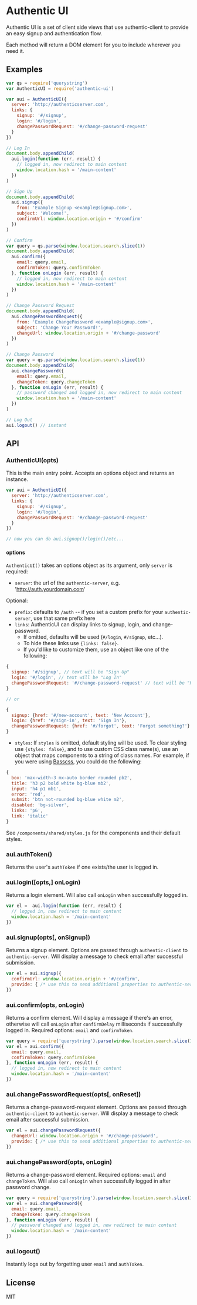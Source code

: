 # Authentic UI #

Authentic UI is a set of client side views that use authentic-client to provide an easy signup and authentication flow.

Each method will return a DOM element for you to include wherever you need it.

## Examples ##

```js
var qs = require('querystring')
var AuthenticUI = require('authentic-ui')

var aui = AuthenticUI({
  server: 'http://authenticserver.com',
  links: {
    signup: '#/signup',
    login: '#/login',
    changePasswordRequest: '#/change-password-request'
  }
})

// Log In
document.body.appendChild(
  aui.login(function (err, result) {
    // logged in, now redirect to main content
    window.location.hash = '/main-content'
  })
)

// Sign Up
document.body.appendChild(
  aui.signup({
    from: 'Example Signup <example@signup.com>',
    subject: 'Welcome!',
    confirmUrl: window.location.origin + '#/confirm'
  })
)

// Confirm
var query = qs.parse(window.location.search.slice(1))
document.body.appendChild(
  aui.confirm({
    email: query.email,
    confirmToken: query.confirmToken
  }, function onLogin (err, result) {
    // logged in, now redirect to main content
    window.location.hash = '/main-content'
  })
)

// Change Password Request
document.body.appendChild(
  aui.changePasswordRequest({
    from: 'Example ChangePassword <example@signup.com>',
    subject: 'Change Your Password!',
    changeUrl: window.location.origin + '#/change-password'
  })
)

// Change Password
var query = qs.parse(window.location.search.slice(1))
document.body.appendChild(
  aui.changePassword({
    email: query.email,
    changeToken: query.changeToken
  }, function onLogin (err, result) {
    // password changed and logged in, now redirect to main content
    window.location.hash = '/main-content'
  })
)

// Log Out
aui.logout() // instant

```

## API ##

### AuthenticUI(opts) ###

This is the main entry point. Accepts an options object and returns an instance.

```js
var aui = AuthenticUI({
  server: 'http://authenticserver.com',
  links: {
    signup: '#/signup',
    login: '#/login',
    changePasswordRequest: '#/change-password-request'
  }
})

// now you can do aui.signup()/login()/etc...
```

#### options ####

`AuthenticUI()` takes an options object as its argument, only `server` is required:

* `server`: the url of the `authentic-server`, e.g. 'http://auth.yourdomain.com'

Optional:

* `prefix`: defaults to `/auth` -- if you set a custom prefix for your `authentic-server`, use that same prefix here
* `links`: AuthenticUI can display links to signup, login, and change-password.
  * If omitted, defaults will be used (`#/login`, `#/signup`, etc...).
  * To hide these links use `{links: false}`.
  * If you'd like to customize them, use an object like one of the following:

```js
{
  signup: '#/signup', // text will be "Sign Up"
  login: '#/login', // text will be "Log In"
  changePasswordRequest: '#/change-password-request' // text will be "Reset Password"
}

// or

{
  signup: {href: '#/new-account', text: 'New Account'},
  login: {href: '#/sign-in', text: 'Sign In'},
  changePasswordRequest: {href: '#/forgot', text: 'Forgot something?'}
}
```

* `styles`: If `styles` is omitted, default styling will be used. To clear styling use `{styles: false}`, and to use custom CSS class name(s), use an object that maps components to a string of class names. For example, if you were using [Basscss](http://basscss.com), you could do the following:

```js
{
  box: 'max-width-3 mx-auto border rounded pb2',
  title: 'h3 p2 bold white bg-blue mb2',
  input: 'h4 p1 mb1',
  error: 'red',
  submit: 'btn not-rounded bg-blue white m2',
  disabled: 'bg-silver',
  links: 'p6',
  link: 'italic'
}
```

See `/components/shared/styles.js` for the components and their default styles.

### aui.authToken() ###

Returns the user's `authToken` if one exists/the user is logged in.

### aui.login([opts,] onLogin)

Returns a login element. Will also call `onLogin` when successfully logged in.

```js
var el =  aui.login(function (err, result) {
  // logged in, now redirect to main content
  window.location.hash = '/main-content'
})
```

### aui.signup(opts[, onSignup])

Returns a signup element. Options are passed through `authentic-client` to `authentic-server`. Will display a message to check email after successful submission.

```js
var el = aui.signup({
  confirmUrl: window.location.origin + '#/confirm',
  provide: { /* use this to send additional properties to authentic-server */ }
})
```

### aui.confirm(opts, onLogin)

Returns a confirm element. Will display a message if there's an error, otherwise will call `onLogin` after `confirmDelay` milliseconds if successfully logged in. Required options: `email` and `confirmToken`.

```js
var query = require('querystring').parse(window.location.search.slice(1))
var el = aui.confirm({
  email: query.email,
  confirmToken: query.confirmToken
}, function onLogin (err, result) {
  // logged in, now redirect to main content
  window.location.hash = '/main-content'
})
```

### aui.changePasswordRequest(opts[, onReset])

Returns a change-password-request element. Options are passed through `authentic-client` to `authentic-server`. Will display a message to check email after successful submission.

```js
var el = aui.changePasswordRequest({
  changeUrl: window.location.origin + '#/change-password',
  provide: { /* use this to send additional properties to authentic-server */ }
})
```

### aui.changePassword(opts, onLogin)

Returns a change-password element. Required options: `email` and `changeToken`. Will also call `onLogin` when successfully logged in after password change.

```js
var query = require('querystring').parse(window.location.search.slice(1))
var el = aui.changePassword({
  email: query.email,
  changeToken: query.changeToken
}, function onLogin (err, result) {
  // password changed and logged in, now redirect to main content
  window.location.hash = '/main-content'
})
```

### aui.logout() ###

Instantly logs out by forgetting user `email` and `authToken`.

## License ##

MIT

